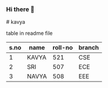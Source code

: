### Hi there 👋


<text font ="italic">
  # kavya
  
 
  table in readme file

| s.no|name| roll-no| branch|
|----|-----|-------|------|
|1|KAVYA|521|CSE|
|2|SRI|507|ECE|
|3|NAVYA|508|EEE|

